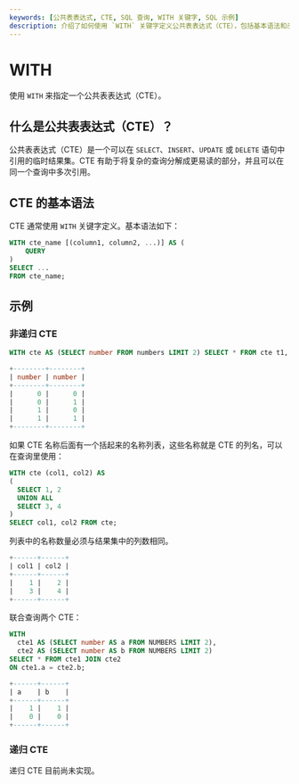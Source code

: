 ```yaml
---
keywords: [公共表表达式, CTE, SQL 查询, WITH 关键字, SQL 示例]
description: 介绍了如何使用 `WITH` 关键字定义公共表表达式（CTE），包括基本语法和示例。
---
```


# WITH

使用 `WITH` 来指定一个公共表表达式（CTE）。

## 什么是公共表表达式（CTE）？

公共表表达式（CTE）是一个可以在 `SELECT`、`INSERT`、`UPDATE` 或 `DELETE` 语句中引用的临时结果集。CTE 有助于将复杂的查询分解成更易读的部分，并且可以在同一个查询中多次引用。

## CTE 的基本语法

CTE 通常使用 `WITH` 关键字定义。基本语法如下：

```sql
WITH cte_name [(column1, column2, ...)] AS (
    QUERY
)
SELECT ...
FROM cte_name;
```

## 示例

### 非递归 CTE

```sql
WITH cte AS (SELECT number FROM numbers LIMIT 2) SELECT * FROM cte t1, cte t2;
```

```sql
+--------+--------+
| number | number |
+--------+--------+
|      0 |      0 |
|      0 |      1 |
|      1 |      0 |
|      1 |      1 |
+--------+--------+
```

如果 CTE 名称后面有一个括起来的名称列表，这些名称就是 CTE 的列名，可以在查询里使用：

```sql
WITH cte (col1, col2) AS
(
  SELECT 1, 2
  UNION ALL
  SELECT 3, 4
)
SELECT col1, col2 FROM cte;
```

列表中的名称数量必须与结果集中的列数相同。

```sql
+------+------+
| col1 | col2 |
+------+------+
|    1 |    2 |
|    3 |    4 |
+------+------+
```

联合查询两个 CTE：

```sql
WITH
  cte1 AS (SELECT number AS a FROM NUMBERS LIMIT 2),
  cte2 AS (SELECT number AS b FROM NUMBERS LIMIT 2)
SELECT * FROM cte1 JOIN cte2
ON cte1.a = cte2.b;
```

```sql
+------+------+
| a    | b    |
+------+------+
|    1 |    1 |
|    0 |    0 |
+------+------+
```

### 递归 CTE

递归 CTE 目前尚未实现。
